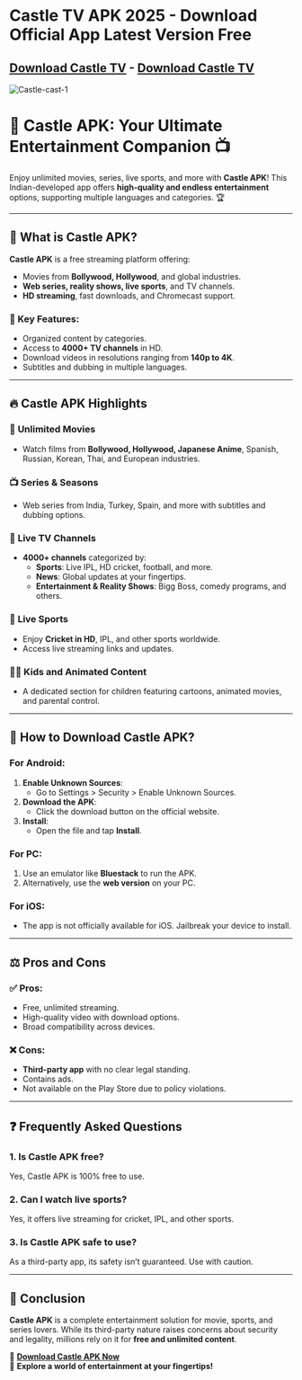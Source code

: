 # Castle TV APK 2025 - Download Official App Latest Version Free

## [Download Castle TV](https://modmeme.com/) - [Download Castle TV](https://apktodo.io/castle-tv-3/)

![Castle-cast-1](https://github.com/user-attachments/assets/a6194862-e8c4-476d-9f6a-bf238edb71f1)

# 🎥 **Castle APK: Your Ultimate Entertainment Companion** 📺

Enjoy unlimited movies, series, live sports, and more with **Castle APK**! This Indian-developed app offers **high-quality and endless entertainment** options, supporting multiple languages and categories. 🏆

---

## 🌟 **What is Castle APK?**

**Castle APK** is a free streaming platform offering:
- Movies from **Bollywood, Hollywood**, and global industries.
- **Web series, reality shows, live sports**, and TV channels.
- **HD streaming**, fast downloads, and Chromecast support.

### **📌 Key Features**:
- Organized content by categories.
- Access to **4000+ TV channels** in HD.
- Download videos in resolutions ranging from **140p to 4K**.
- Subtitles and dubbing in multiple languages.

---

## 🔥 **Castle APK Highlights**

### 🎥 **Unlimited Movies**
- Watch films from **Bollywood, Hollywood, Japanese Anime**, Spanish, Russian, Korean, Thai, and European industries.

### 📺 **Series & Seasons**
- Web series from India, Turkey, Spain, and more with subtitles and dubbing options.

### 📡 **Live TV Channels**
- **4000+ channels** categorized by:
  - **Sports**: Live IPL, HD cricket, football, and more.
  - **News**: Global updates at your fingertips.
  - **Entertainment & Reality Shows**: Bigg Boss, comedy programs, and others.

### 🏅 **Live Sports**
- Enjoy **Cricket in HD**, IPL, and other sports worldwide.
- Access live streaming links and updates.

### 🧑‍🎤 **Kids and Animated Content**
- A dedicated section for children featuring cartoons, animated movies, and parental control.

---

## 📲 **How to Download Castle APK?**

### For Android:
1. **Enable Unknown Sources**:
   - Go to Settings > Security > Enable Unknown Sources.
2. **Download the APK**:
   - Click the download button on the official website.
3. **Install**:
   - Open the file and tap **Install**.

### For PC:
1. Use an emulator like **Bluestack** to run the APK.
2. Alternatively, use the **web version** on your PC.

### For iOS:
- The app is not officially available for iOS. Jailbreak your device to install.

---

## ⚖️ **Pros and Cons**

### ✅ **Pros**:
- Free, unlimited streaming.
- High-quality video with download options.
- Broad compatibility across devices.

### ❌ **Cons**:
- **Third-party app** with no clear legal standing.
- Contains ads.
- Not available on the Play Store due to policy violations.

---

## ❓ **Frequently Asked Questions**

### **1. Is Castle APK free?**
Yes, Castle APK is 100% free to use.

### **2. Can I watch live sports?**
Yes, it offers live streaming for cricket, IPL, and other sports.

### **3. Is Castle APK safe to use?**
As a third-party app, its safety isn’t guaranteed. Use with caution.

---

## 📌 **Conclusion**

**Castle APK** is a complete entertainment solution for movie, sports, and series lovers. While its third-party nature raises concerns about security and legality, millions rely on it for **free and unlimited content**.

🔗 **[Download Castle APK Now](#)**  
🎉 **Explore a world of entertainment at your fingertips!**
